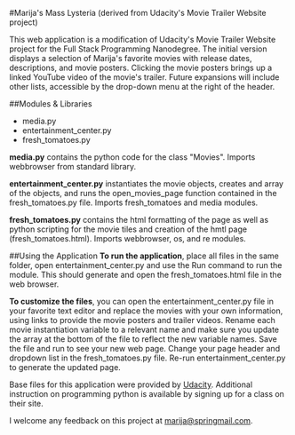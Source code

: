#Marija's Mass Lysteria (derived from Udacity's Movie Trailer Website project)

This web application is a modification of Udacity's Movie Trailer Website project for the Full Stack Programming Nanodegree.
The initial version displays a selection of Marija's favorite movies with release dates, descriptions, and movie posters. 
Clicking the movie posters brings up a linked YouTube video of the movie's trailer. Future expansions will include other lists, accessible by the drop-down menu at the right of the header.

##Modules & Libraries
* media.py
* entertainment_center.py
* fresh_tomatoes.py


**media.py** contains the python code for the class "Movies". Imports webbrowser from standard library.

**entertainment_center.py** instantiates the movie objects, creates and array of the objects, and runs the open_movies_page function
contained in the fresh_tomatoes.py file. Imports fresh_tomatoes and media modules.

**fresh_tomatoes.py** contains the html formatting of the page as well as python scripting for the movie tiles and creation of the hmtl page (fresh_tomatoes.html). Imports webbrowser, os, and re modules.

##Using the Application
**To run the application**, place all files in the same folder, open entertainment_center.py and use the Run command to run the module. This should generate and open the fresh_tomatoes.html file in the web browser.

**To customize the files**, you can open the entertainment_center.py file in your favorite text editor and replace the movies with your own information, using links to provide the movie posters and trailer videos. Rename each movie instantiation variable to a relevant name and make sure you update the array at the bottom of the file to reflect the new variable names. Save the file and run to see your new web page. Change your page header and dropdown list in the fresh_tomatoes.py file. Re-run entertainment_center.py to generate the updated page.

Base files for this application were provided by [Udacity](http://www.Udacity.com).  Additional instruction on programming python is available by signing up for a class on their site.

I welcome any feedback on this project at marija@springmail.com.